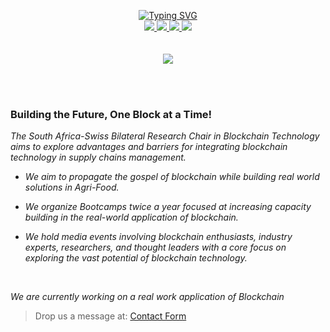 
<p align="center">
<a href="https://git.io/typing-svg"><img src="https://readme-typing-svg.demolab.com?font=Fira+Code&weight=700&duration=3000&pause=1000&color=F26422&vCenter=true&multiline=true&random=false&width=950&height=80&lines=Build%2C+Test%2C+%26+Deploy+Real+World+DApps.;South+Africa+-+Switzerland+Bilateral+Research+Chair+in+Blockchain+Technology." alt="Typing SVG" /></a>


<br>

<a href="https://blockchain.uj.ac.za/">
    <img src="https://img.shields.io/badge/Website%20-%20orange?style=flat&logo=searxng&logoColor=%23F26422&color=%232d3a4b">
</a>  
<a href="https://blockchain.uj.ac.za/#about">
    <img src="https://img.shields.io/badge/About-orange?style=flat&logo=bookstack&logoColor=%232d3a4b&color=%23F26422">
</a>  
<a href="https://www.linkedin.com/company/south-africa-swiss-bilateral-research-chair-in-blockchain-technology/">
    <img src="https://img.shields.io/badge/Linkedin%20-%20blue?style=flat&logo=linkedin&color=%232d3a4b">
</a>
<a href="https://blockchain.uj.ac.za/#contact">
    <img src="https://img.shields.io/badge/Contact%20Us-orange?style=flat&logo=minutemailer&logoColor=%232d3a4b&color=%23F26422">
</a>
<br/> 
<br/>
<br/>
<a href="https://blockchain.uj.ac.za">
    <img src="https://blockchain.uj.ac.za/static/images/main-logo.png">
</a>

<br>
</p>

<br>
<br>

###  Building the Future, One Block at a Time!

*The South Africa-Swiss Bilateral Research Chair in Blockchain Technology aims to explore advantages and barriers for integrating blockchain technology in supply chains management.*

* *We aim to propagate the gospel of blockchain while building real world solutions in Agri-Food.*

* *We organize Bootcamps twice a year focused at increasing capacity building in the real-world application of blockchain.*

* *We hold media events involving blockchain enthusiasts, industry experts, researchers, and thought leaders with a core focus on exploring the vast potential of blockchain technology.*

<br>

*We are currently working on a real work application of Blockchain*

> Drop us a message at: [Contact Form](https://blockchain.uj.ac.za/#contact)